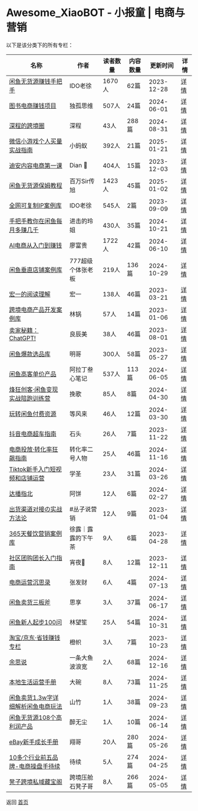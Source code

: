 # Awesome_XiaoBOT - 小报童 | 电商与营销

以下是该分类下的所有专栏：

| 名称 | 作者 | 读者数量 | 内容数量 | 更新时间 | 详情 |
|------|------|----------|----------|----------|------|
| [闲鱼无货源赚钱手把手](https://xiaobot.net/p/xianyu?refer=0b133df9-27dc-423b-8101-639049001c13) | IDO老徐 | 1670人 | 62篇 |  2023-12-28 | [详情](data/xianyu.md) |
| [图书电商赚钱项目](https://xiaobot.net/p/dugu01?refer=0b133df9-27dc-423b-8101-639049001c13) | 独孤思维 | 507人 | 24篇 |  2024-06-01 | [详情](data/dugu01.md) |
| [深程的跨境圈](https://xiaobot.net/p/SC2024?refer=0b133df9-27dc-423b-8101-639049001c13) | 深程 | 43人 | 288篇 |  2024-08-31 | [详情](data/SC2024.md) |
| [微信小游戏个人买量实战指南](https://xiaobot.net/p/wxminigamemlsz?refer=0b133df9-27dc-423b-8101-639049001c13) | 小蚂蚁 | 392人 | 21篇 |  2025-01-21 | [详情](data/wxminigamemlsz.md) |
| [迪安内容电商第一课](https://xiaobot.net/p/6688168?refer=0b133df9-27dc-423b-8101-639049001c13) | Dian 🍷 | 404人 | 15篇 |  2023-12-03 | [详情](data/6688168.md) |
| [闲鱼无货源保姆教程](https://xiaobot.net/p/Wangbaiwan_233?refer=0b133df9-27dc-423b-8101-639049001c13) | 百万Sir传旭 | 1423人 | 45篇 |  2025-01-02 | [详情](data/Wangbaiwan_233.md) |
| [全网可复制IP案例库](https://xiaobot.net/p/ip100?refer=0b133df9-27dc-423b-8101-639049001c13) | IDO老徐 | 545人 | 2篇 |  2023-09-09 | [详情](data/ip100.md) |
| [手把手教你在闲鱼每月多赚几千](https://xiaobot.net/p/ling818?refer=0b133df9-27dc-423b-8101-639049001c13) | 进击的玲姐 | 430人 | 35篇 |  2024-10-21 | [详情](data/ling818.md) |
| [AI电商从入门到赚钱](https://xiaobot.net/p/fugui01?refer=0b133df9-27dc-423b-8101-639049001c13) | 廖富贵 | 1722人 | 42篇 |  2024-06-10 | [详情](data/fugui01.md) |
| [闲鱼垂直店铺案例库](https://xiaobot.net/p/f86562?refer=0b133df9-27dc-423b-8101-639049001c13) | 777超级个体张老板 | 219人 | 136篇 |  2024-10-29 | [详情](data/f86562.md) |
| [宏一的阅读理解](https://xiaobot.net/p/605294954?refer=0b133df9-27dc-423b-8101-639049001c13) | 宏一 | 138人 | 46篇 |  2023-03-21 | [详情](data/605294954.md) |
| [跨境电商产品开发案例库](https://xiaobot.net/p/chanpin?refer=0b133df9-27dc-423b-8101-639049001c13) | 林锅 | 57人 | 14篇 |  2023-01-06 | [详情](data/chanpin.md) |
| [卖家秘籍：ChatGPT!](https://xiaobot.net/p/ChatGPT0Amazon?refer=0b133df9-27dc-423b-8101-639049001c13) | 良辰美 | 38人 | 46篇 |  2023-08-01 | [详情](data/ChatGPT0Amazon.md) |
| [闲鱼爆款选品库](https://xiaobot.net/p/xianyu_share?refer=0b133df9-27dc-423b-8101-639049001c13) | 明哥 | 300人 | 58篇 |  2023-05-27 | [详情](data/xianyu_share.md) |
| [闲鱼高客单价产品](https://xiaobot.net/p/gaojia?refer=0b133df9-27dc-423b-8101-639049001c13) | 阿拉丁叁心笔记 | 537人 | 113篇 |  2024-06-05 | [详情](data/gaojia.md) |
| [烽狂创客·闲鱼变现实战陪跑训练营](https://xiaobot.net/p/xianyu0?refer=0b133df9-27dc-423b-8101-639049001c13) | 挽歌 | 85人 | 8篇 |  2024-04-30 | [详情](data/xianyu0.md) |
| [玩转闲鱼付费资源](https://xiaobot.net/p/fenggeXy?refer=0b133df9-27dc-423b-8101-639049001c13) | 等风来 | 46人 | 12篇 |  2024-03-30 | [详情](data/fenggeXy.md) |
| [抖音电商超车指南](https://xiaobot.net/p/CLH001?refer=0b133df9-27dc-423b-8101-639049001c13) | 石头 | 26人 | 7篇 |  2023-11-22 | [详情](data/CLH001.md) |
| [电商投放·转化率狂飙指南](https://xiaobot.net/p/W969830544?refer=0b133df9-27dc-423b-8101-639049001c13) | 转化率二号人物 | 25人 | 46篇 |  2024-11-16 | [详情](data/W969830544.md) |
| [Tiktok新手入门短视频和店铺运营](https://xiaobot.net/p/TK1688?refer=0b133df9-27dc-423b-8101-639049001c13) | 学圣 | 23人 | 31篇 |  2024-03-26 | [详情](data/TK1688.md) |
| [达播指北](https://xiaobot.net/p/dbsc0101?refer=0b133df9-27dc-423b-8101-639049001c13) | 阿饼 | 12人 | 6篇 |  2024-02-27 | [详情](data/dbsc0101.md) |
| [出货渠道对接の实战方法论](https://xiaobot.net/p/qudaoduijie?refer=0b133df9-27dc-423b-8101-639049001c13) | #丛子说营销 | 12人 | 9篇 |  2023-01-04 | [详情](data/qudaoduijie.md) |
| [365天餐饮营销案例库](https://xiaobot.net/p/xulu2004cn?refer=0b133df9-27dc-423b-8101-639049001c13) | 徐露｜露露的下午茶 | 9人 | 6篇 |  2023-04-28 | [详情](data/xulu2004cn.md) |
| [社区团购团长入门指南](https://xiaobot.net/p/sqtg001?refer=0b133df9-27dc-423b-8101-639049001c13) | 宵夜🥒 | 8人 | 12篇 |  2023-12-11 | [详情](data/sqtg001.md) |
| [电商运营沉思录](https://xiaobot.net/p/zfc20240624?refer=0b133df9-27dc-423b-8101-639049001c13) | 张发财 | 6人 | 4篇 |  2024-07-13 | [详情](data/zfc20240624.md) |
| [闲鱼卖货三板斧](https://xiaobot.net/p/xianyu2023?refer=0b133df9-27dc-423b-8101-639049001c13) | 思享 | 3人 | 37篇 |  2024-06-17 | [详情](data/xianyu2023.md) |
| [闲鱼新人起步100问](https://xiaobot.net/p/linwsxianyu?refer=0b133df9-27dc-423b-8101-639049001c13) | 林望笙 | 25人 | 54篇 |  2024-10-31 | [详情](data/linwsxianyu.md) |
| [淘宝/京东·省钱赚钱专栏](https://xiaobot.net/p/chengzhi?refer=0b133df9-27dc-423b-8101-639049001c13) | 橙帜 | 3人 | 7篇 |  2023-10-23 | [详情](data/chengzhi.md) |
| [余思说](https://xiaobot.net/p/flyfisher?refer=0b133df9-27dc-423b-8101-639049001c13) | 一条大鱼波浪宽 | 2人 | 68篇 |  2024-12-16 | [详情](data/flyfisher.md) |
| [本地生活运营手册](https://xiaobot.net/p/dawan9488?refer=0b133df9-27dc-423b-8101-639049001c13) | 大碗 | 8人 | 73篇 |  2024-11-25 | [详情](data/dawan9488.md) |
| [闲鱼卖货1.3w字详细解析闲鱼电商玩法](https://xiaobot.net/p/shanzhu?refer=0b133df9-27dc-423b-8101-639049001c13) | 山竹 | 1人 | 38篇 |  2024-09-23 | [详情](data/shanzhu.md) |
| [闲鱼无货源108个高利润产品](https://xiaobot.net/p/huafei869?refer=0b133df9-27dc-423b-8101-639049001c13) | 醉无尘 | 1人 | 10篇 |  2024-06-14 | [详情](data/huafei869.md) |
| [eBay新手成长手册](https://xiaobot.net/p/kjdsxiang?refer=0b133df9-27dc-423b-8101-639049001c13) | 翔哥 | 20人 | 280篇 |  2024-05-26 | [详情](data/kjdsxiang.md) |
| [10多个行业前五品牌-电商操盘手待续](https://xiaobot.net/p/dadao?refer=0b133df9-27dc-423b-8101-639049001c13) | 待续 | 5人 | 274篇 |  2024-04-25 | [详情](data/dadao.md) |
| [凳子跨境私域藏宝阁](https://xiaobot.net/p/dengzi888?refer=0b133df9-27dc-423b-8101-639049001c13) | 跨境压舱石凳子哥 | 8人 | 266篇 |  2024-05-05 | [详情](data/dengzi888.md) |


返回 [首页](../README.md)
